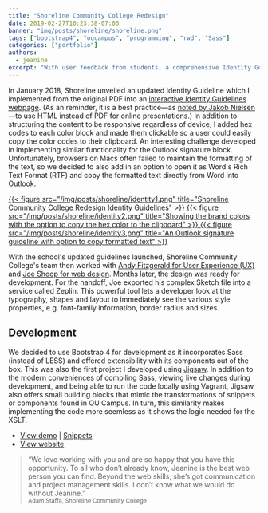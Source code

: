 ```yaml
---
title: "Shoreline Community College Redesign"
date: 2019-02-27T10:23:38-07:00
banner: "img/posts/shoreline/shoreline.png"
tags: ["bootstrap4", "oucampus", "programming", "rwd", "Sass"]
categories: ["portfolio"]
authors:
  - jeanine
excerpt: "With user feedback from students, a comprehensive Identity Guideline, and a fresh web design, Shoreline Community College updated their website with new OU Campus templates and snippets." 
---
```


In January 2018, Shoreline unveiled an updated Identity Guideline which I implemented from the original PDF into an [interactive Identity Guidelines webpage](https://www.shoreline.edu/communications-marketing/identity-guidelines/). (As an reminder, it is a best practice—as [noted by Jakob Nielsen](https://www.nngroup.com/articles/pdf-unfit-for-human-consumption/)—to use HTML instead of PDF for online presentations.) In addition to structuring the content to be responsive regardless of device, I added hex codes to each color block and made them clickable so a user could easily copy the color codes to their clipboard. An interesting challenge developed in implementing similar functionality for the Outlook signature block. Unfortunately, browsers on Macs often failed to maintain the formatting of the text, so we decided to also add in an option to open it as Word's Rich Text Format (RTF) and copy the formatted text directly from Word into Outlook.
<div class="figstack">
<a data-fancybox="gallery" href="/img/posts/shoreline/identity1.png">
  {{< figure src="/img/posts/shoreline/identity1.png" title="Shoreline Community College Redesign Identity Guidelines" >}}
</a>
<a data-fancybox="gallery" href="/img/posts/shoreline/identity2.png">
  {{< figure src="/img/posts/shoreline/identity2.png" title="Showing the brand colors with the option to copy the hex color to the clipboard" >}}
</a>
<a data-fancybox="gallery" href="/img/posts/shoreline/identity3.png">
  {{< figure src="/img/posts/shoreline/identity3.png" title="An Outlook signature guideline with option to copy formatted text" >}}
</a> 
</div> 


With the school's updated guidelines launched, Shoreline Community College's team then worked with [Andy Fitzgerald for User Experience (UX)](https://andyfitzgeraldconsulting.com/) and [Joe Shoop for web design](http://joeshoop.com/). Months later, the design was ready for development. For the handoff, Joe exported his complex Sketch file into a service called Zeplin. This powerful tool lets a developer look at the typography, shapes and layout to immediately see the various style properties, e.g. font-family information, border radius and sizes.  


## Development

We decided to use Bootstrap 4 for development as it incorporates Sass (instead of LESS) and offered extensibility with its components out of the box. This was also the first project I developed using [Jigsaw](https://jigsaw.tighten.co). In addition to the modern conveniences of compiling Sass, viewing live changes during development, and being able to run the code locally using Vagrant, Jigsaw also offers small building blocks that mimic the transformations of snippets or components found in OU Campus. In turn, this similarity makes implementing the code more seemless as it shows the logic needed for the XSLT.


- [View demo](https://virtual.github.io/shoreline/) | [Snippets](https://virtual.github.io/shoreline/v3/)
- [View website](https://www.shoreline.edu)


> “We love working with you and are so happy that you have this opportunity. To all who don’t already know, Jeanine is the best web person you can find. Beyond the web skills, she’s got communication and project management skills. I don’t know what we would do without Jeanine.”  
> <small>Adam Staffa, Shoreline Community College</small>